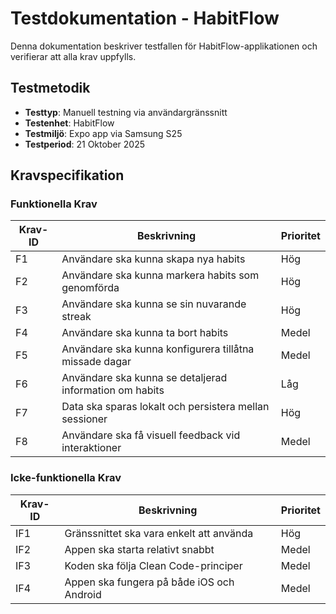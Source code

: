 # Testdokumentation - HabitFlow

Denna dokumentation beskriver testfallen för HabitFlow-applikationen och verifierar att alla krav uppfylls.

## Testmetodik

- **Testtyp**: Manuell testning via användargränssnitt
- **Testenhet**: HabitFlow
- **Testmiljö**: Expo app via Samsung S25
- **Testperiod**:  21 Oktober 2025

## Kravspecifikation

### Funktionella Krav

| Krav-ID | Beskrivning | Prioritet |
|---------|-------------|-----------|
| F1 | Användare ska kunna skapa nya habits | Hög |
| F2 | Användare ska kunna markera habits som genomförda | Hög |
| F3 | Användare ska kunna se sin nuvarande streak | Hög |
| F4 | Användare ska kunna ta bort habits | Medel |
| F5 | Användare ska kunna konfigurera tillåtna missade dagar | Medel |
| F6 | Användare ska kunna se detaljerad information om habits | Låg |
| F7 | Data ska sparas lokalt och persistera mellan sessioner | Hög |
| F8 | Användare ska få visuell feedback vid interaktioner | Medel |

### Icke-funktionella Krav

| Krav-ID | Beskrivning | Prioritet |
|---------|-------------|-----------|
| IF1 | Gränssnittet ska vara enkelt att använda | Hög |
| IF2 | Appen ska starta relativt snabbt | Medel |
| IF3 | Koden ska följa Clean Code-principer | Medel |
| IF4 | Appen ska fungera på både iOS och Android | Medel |

